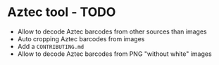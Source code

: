 # Aztec tool - TODO
- Allow to decode Aztec barcodes from other sources than images
- Auto cropping Aztec barcodes from images
- Add a `CONTRIBUTING.md`
- Allow to decode Aztec barcodes from PNG "without white" images
